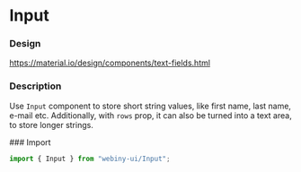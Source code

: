 # Input

### Design
<a href="https://material.io/design/components/text-fields.html" target="_blank">https://material.io/design/components/text-fields.html</a>

### Description
Use `Input` component to store short string values, like first name, last name, e-mail etc.
Additionally, with `rows` prop, it can also be turned into a text area, to store longer strings.

### Import
```js
import { Input } from "webiny-ui/Input";
```